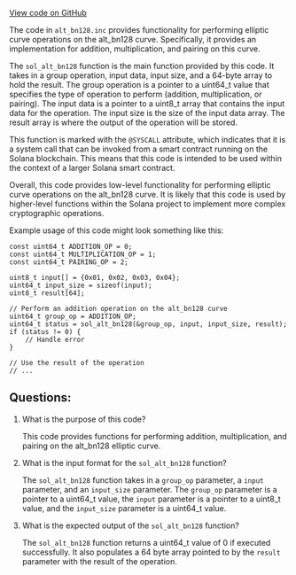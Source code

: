 
[View code on GitHub](https://github.com/solana-labs/solana/blob/master/sdk/bpf/c/inc/sol/inc/alt_bn128.inc)

The code in `alt_bn128.inc` provides functionality for performing elliptic curve operations on the alt_bn128 curve. Specifically, it provides an implementation for addition, multiplication, and pairing on this curve. 

The `sol_alt_bn128` function is the main function provided by this code. It takes in a group operation, input data, input size, and a 64-byte array to hold the result. The group operation is a pointer to a uint64_t value that specifies the type of operation to perform (addition, multiplication, or pairing). The input data is a pointer to a uint8_t array that contains the input data for the operation. The input size is the size of the input data array. The result array is where the output of the operation will be stored. 

This function is marked with the `@SYSCALL` attribute, which indicates that it is a system call that can be invoked from a smart contract running on the Solana blockchain. This means that this code is intended to be used within the context of a larger Solana smart contract. 

Overall, this code provides low-level functionality for performing elliptic curve operations on the alt_bn128 curve. It is likely that this code is used by higher-level functions within the Solana project to implement more complex cryptographic operations. 

Example usage of this code might look something like this:

```
const uint64_t ADDITION_OP = 0;
const uint64_t MULTIPLICATION_OP = 1;
const uint64_t PAIRING_OP = 2;

uint8_t input[] = {0x01, 0x02, 0x03, 0x04};
uint64_t input_size = sizeof(input);
uint8_t result[64];

// Perform an addition operation on the alt_bn128 curve
uint64_t group_op = ADDITION_OP;
uint64_t status = sol_alt_bn128(&group_op, input, input_size, result);
if (status != 0) {
    // Handle error
}

// Use the result of the operation
// ...
```
## Questions: 
 1. What is the purpose of this code?
    
    This code provides functions for performing addition, multiplication, and pairing on the alt_bn128 elliptic curve.

2. What is the input format for the `sol_alt_bn128` function?
    
    The `sol_alt_bn128` function takes in a `group_op` parameter, a `input` parameter, and an `input_size` parameter. The `group_op` parameter is a pointer to a uint64_t value, the `input` parameter is a pointer to a uint8_t value, and the `input_size` parameter is a uint64_t value. 

3. What is the expected output of the `sol_alt_bn128` function?
    
    The `sol_alt_bn128` function returns a uint64_t value of 0 if executed successfully. It also populates a 64 byte array pointed to by the `result` parameter with the result of the operation.